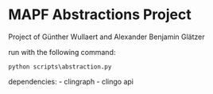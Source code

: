 # MAPF Abstractions Project

Project of Günther Wullaert and Alexander Benjamin Glätzer

run with the following command:

`python scripts\abstraction.py`

dependencies:
    - clingraph
    - clingo api